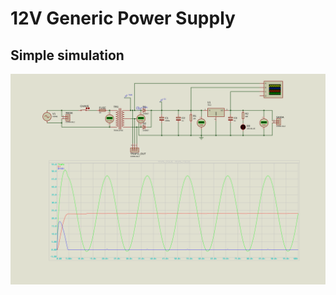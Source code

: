 # 12V Generic Power Supply

## Simple simulation

![Schematic and Graph](./img/12v-power-supply.SVG)